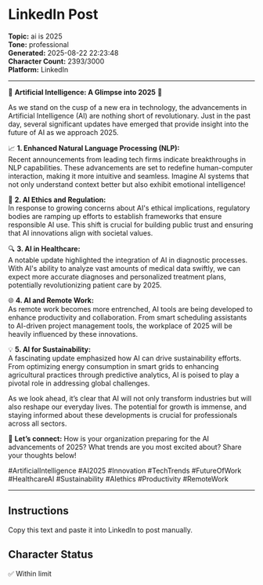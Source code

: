 # LinkedIn Post

**Topic:** ai is 2025  
**Tone:** professional  
**Generated:** 2025-08-22 22:23:48  
**Character Count:** 2393/3000  
**Platform:** LinkedIn

---

🚀 **Artificial Intelligence: A Glimpse into 2025** 🚀

As we stand on the cusp of a new era in technology, the advancements in Artificial Intelligence (AI) are nothing short of revolutionary. Just in the past day, several significant updates have emerged that provide insight into the future of AI as we approach 2025.

📈 **1. Enhanced Natural Language Processing (NLP):**  
Recent announcements from leading tech firms indicate breakthroughs in NLP capabilities. These advancements are set to redefine human-computer interaction, making it more intuitive and seamless. Imagine AI systems that not only understand context better but also exhibit emotional intelligence!

🤖 **2. AI Ethics and Regulation:**  
In response to growing concerns about AI's ethical implications, regulatory bodies are ramping up efforts to establish frameworks that ensure responsible AI use. This shift is crucial for building public trust and ensuring that AI innovations align with societal values.

🔍 **3. AI in Healthcare:**  
A notable update highlighted the integration of AI in diagnostic processes. With AI's ability to analyze vast amounts of medical data swiftly, we can expect more accurate diagnoses and personalized treatment plans, potentially revolutionizing patient care by 2025.

🌐 **4. AI and Remote Work:**  
As remote work becomes more entrenched, AI tools are being developed to enhance productivity and collaboration. From smart scheduling assistants to AI-driven project management tools, the workplace of 2025 will be heavily influenced by these innovations.

💡 **5. AI for Sustainability:**  
A fascinating update emphasized how AI can drive sustainability efforts. From optimizing energy consumption in smart grids to enhancing agricultural practices through predictive analytics, AI is poised to play a pivotal role in addressing global challenges.

As we look ahead, it’s clear that AI will not only transform industries but will also reshape our everyday lives. The potential for growth is immense, and staying informed about these developments is crucial for professionals across all sectors.

🔗 **Let’s connect:** How is your organization preparing for the AI advancements of 2025? What trends are you most excited about? Share your thoughts below!

#ArtificialIntelligence #AI2025 #Innovation #TechTrends #FutureOfWork #HealthcareAI #Sustainability #AIethics #Productivity #RemoteWork

---

## Instructions
Copy this text and paste it into LinkedIn to post manually.

## Character Status
✅ Within limit

